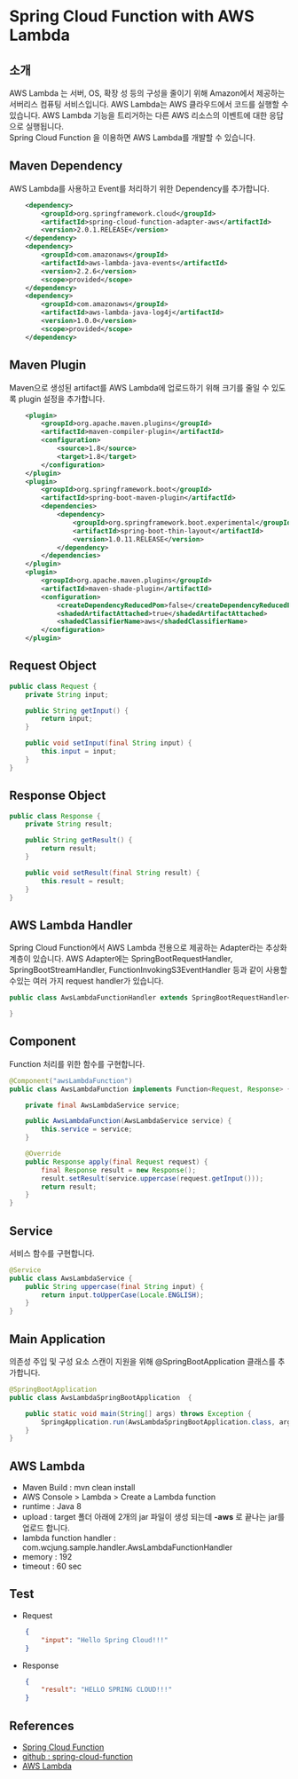# Spring Cloud Function with AWS Lambda

## 소개
AWS Lambda 는 서버, OS, 확장 성 등의 구성을 줄이기 위해 Amazon에서 제공하는 서버리스 컴퓨팅 서비스입니다. AWS Lambda는 AWS 클라우드에서 코드를 실행할 수 있습니다.
AWS Lambda 기능을 트리거하는 다른 AWS 리소스의 이벤트에 대한 응답으로 실행됩니다.<br/>
Spring Cloud Function 을 이용하면 AWS Lambda를 개발할 수 있습니다.


## Maven Dependency
AWS Lambda를 사용하고 Event를 처리하기 위한 Dependency를 추가합니다.
```xml
    <dependency>
        <groupId>org.springframework.cloud</groupId>
        <artifactId>spring-cloud-function-adapter-aws</artifactId>
        <version>2.0.1.RELEASE</version>
    </dependency>
    <dependency>
        <groupId>com.amazonaws</groupId>
        <artifactId>aws-lambda-java-events</artifactId>
        <version>2.2.6</version>
        <scope>provided</scope>
    </dependency>
    <dependency>
        <groupId>com.amazonaws</groupId>
        <artifactId>aws-lambda-java-log4j</artifactId>
        <version>1.0.0</version>
        <scope>provided</scope>
    </dependency>
```

##  Maven Plugin
Maven으로 생성된 artifact를 AWS Lambda에 업로드하기 위해 크기를 줄일 수 있도록 plugin 설정을 추가합니다.
```xml
    <plugin>
        <groupId>org.apache.maven.plugins</groupId>
        <artifactId>maven-compiler-plugin</artifactId>
        <configuration>
            <source>1.8</source>
            <target>1.8</target>
        </configuration>
    </plugin>
    <plugin>
        <groupId>org.springframework.boot</groupId>
        <artifactId>spring-boot-maven-plugin</artifactId>
        <dependencies>
            <dependency>
                <groupId>org.springframework.boot.experimental</groupId>
                <artifactId>spring-boot-thin-layout</artifactId>
                <version>1.0.11.RELEASE</version>
            </dependency>
        </dependencies>
    </plugin>
    <plugin>
        <groupId>org.apache.maven.plugins</groupId>
        <artifactId>maven-shade-plugin</artifactId>
        <configuration>
            <createDependencyReducedPom>false</createDependencyReducedPom>
            <shadedArtifactAttached>true</shadedArtifactAttached>
            <shadedClassifierName>aws</shadedClassifierName>
        </configuration>
    </plugin>
```

## Request Object
```java
public class Request {
	private String input;

	public String getInput() {
		return input;
	}

	public void setInput(final String input) {
		this.input = input;
	}
}
```

## Response Object
```java
public class Response {
	private String result;

	public String getResult() {
		return result;
	}

	public void setResult(final String result) {
		this.result = result;
	}
}
```


## AWS Lambda Handler
Spring Cloud Function에서 AWS Lambda 전용으로 제공하는 Adapter라는 추상화 계층이 있습니다. AWS Adapter에는 SpringBootRequestHandler, SpringBootStreamHandler, FunctionInvokingS3EventHandler 등과 같이 사용할 수있는 여러 가지 request handler가 있습니다.
```java
public class AwsLambdaFunctionHandler extends SpringBootRequestHandler<Request, Response> { 

} 
```

## Component
Function 처리를 위한 함수를 구현합니다.
```java
@Component("awsLambdaFunction")
public class AwsLambdaFunction implements Function<Request, Response> {

    private final AwsLambdaService service;

    public AwsLambdaFunction(AwsLambdaService service) {
        this.service = service;
    }

    @Override
    public Response apply(final Request request) {
        final Response result = new Response();
        result.setResult(service.uppercase(request.getInput()));
        return result;
    }
}
```

## Service
서비스 함수를 구현합니다.
```java
@Service
public class AwsLambdaService {
	public String uppercase(final String input) {
		return input.toUpperCase(Locale.ENGLISH);
	}
}
```

## Main Application
의존성 주입 및 구성 요소 스캔이 지원을 위해 @SpringBootApplication 클래스를 추가합니다.
```java
@SpringBootApplication
public class AwsLambdaSpringBootApplication  {

    public static void main(String[] args) throws Exception {
    	SpringApplication.run(AwsLambdaSpringBootApplication.class, args);
    }
}
```

## AWS Lambda 
- Maven Build : mvn clean install
- AWS Console > Lambda > Create a Lambda function
- runtime : Java 8
- upload : target 폴더 아래에 2개의 jar 파일이 생성 되는데 <b>-aws</b> 로 끝나는 jar를 업로드 합니다.
- lambda function handler : com.wcjung.sample.handler.AwsLambdaFunctionHandler
- memory : 192
- timeout : 60 sec


## Test
- Request
```json
    {
        "input": "Hello Spring Cloud!!!"
    }
```
- Response
```json
    {
        "result": "HELLO SPRING CLOUD!!!"
    }
```


## References
- [Spring Cloud Function](https://spring.io/projects/spring-cloud-function)
- [github : spring-cloud-function](https://github.com/spring-cloud/spring-cloud-function/tree/master/spring-cloud-function-samples/function-sample-aws)
- [AWS Lambda](https://aws.amazon.com/ko/lambda/)
